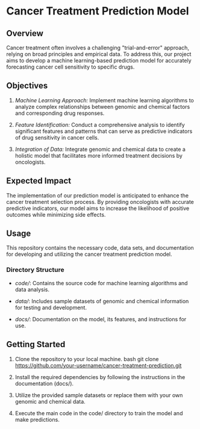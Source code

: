 # Cancer Treatment Prediction Model

## Overview

Cancer treatment often involves a challenging "trial-and-error" approach, relying on broad principles and empirical data. To address this, our project aims to develop a machine learning-based prediction model for accurately forecasting cancer cell sensitivity to specific drugs.

## Objectives

1. *Machine Learning Approach:* Implement machine learning algorithms to analyze complex relationships between genomic and chemical factors and corresponding drug responses.

2. *Feature Identification:* Conduct a comprehensive analysis to identify significant features and patterns that can serve as predictive indicators of drug sensitivity in cancer cells.

3. *Integration of Data:* Integrate genomic and chemical data to create a holistic model that facilitates more informed treatment decisions by oncologists.

## Expected Impact

The implementation of our prediction model is anticipated to enhance the cancer treatment selection process. By providing oncologists with accurate predictive indicators, our model aims to increase the likelihood of positive outcomes while minimizing side effects.

## Usage

This repository contains the necessary code, data sets, and documentation for developing and utilizing the cancer treatment prediction model.

### Directory Structure

- *code/*: Contains the source code for machine learning algorithms and data analysis.

- *data/*: Includes sample datasets of genomic and chemical information for testing and development.

- *docs/*: Documentation on the model, its features, and instructions for use.

## Getting Started

1. Clone the repository to your local machine.
   bash
   git clone https://github.com/your-username/cancer-treatment-prediction.git
   

2. Install the required dependencies by following the instructions in the documentation (docs/).

3. Utilize the provided sample datasets or replace them with your own genomic and chemical data.

4. Execute the main code in the code/ directory to train the model and make predictions.
